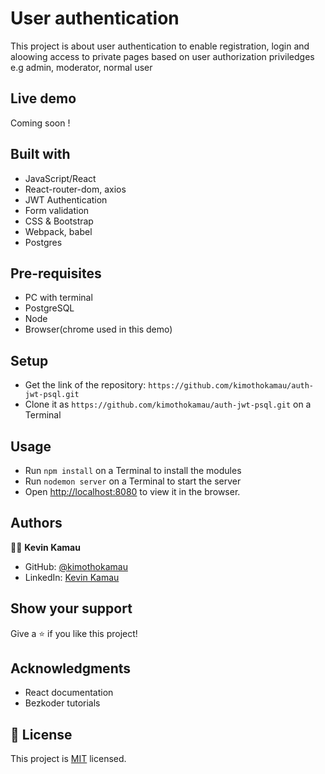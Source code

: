 # User authentication

This project is about user authentication to enable registration, login and aloowing access to private pages based on user authorization priviledges e.g admin, moderator, normal user


## Live demo

Coming soon !

## Built with

- JavaScript/React
- React-router-dom, axios
- JWT Authentication
- Form validation
- CSS & Bootstrap
- Webpack, babel
- Postgres

## Pre-requisites

- PC with terminal
- PostgreSQL
- Node
- Browser(chrome used in this demo)


## Setup

- Get the link of the repository: `https://github.com/kimothokamau/auth-jwt-psql.git`
- Clone it as `https://github.com/kimothokamau/auth-jwt-psql.git` on a Terminal

## Usage

- Run `npm install` on a Terminal to install the modules
- Run `nodemon server` on a Terminal to start the server 
- Open [http://localhost:8080](http://localhost:8080) to view it in the browser.


## Authors

👨‍💻 **Kevin Kamau**

- GitHub: [@kimothokamau](https://github.com/kimothokamau)
- LinkedIn: [Kevin Kamau](https://www.linkedin.com/in/kevinkamauk/)

## Show your support

Give a ⭐️ if you like this project!

## Acknowledgments


- React documentation
- Bezkoder tutorials

## 📝 License
This project is [MIT](https://opensource.org/licenses/MIT) licensed.
